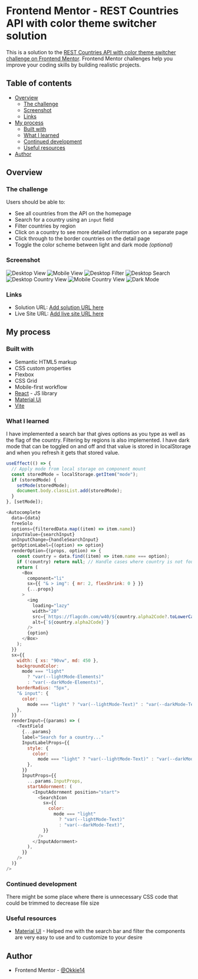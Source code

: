 # Frontend Mentor - REST Countries API with color theme switcher solution

This is a solution to the [REST Countries API with color theme switcher challenge on Frontend Mentor](https://www.frontendmentor.io/challenges/rest-countries-api-with-color-theme-switcher-5cacc469fec04111f7b848ca). Frontend Mentor challenges help you improve your coding skills by building realistic projects.

## Table of contents

- [Overview](#overview)
  - [The challenge](#the-challenge)
  - [Screenshot](#screenshot)
  - [Links](#links)
- [My process](#my-process)
  - [Built with](#built-with)
  - [What I learned](#what-i-learned)
  - [Continued development](#continued-development)
  - [Useful resources](#useful-resources)
- [Author](#author)

## Overview

### The challenge

Users should be able to:

- See all countries from the API on the homepage
- Search for a country using an `input` field
- Filter countries by region
- Click on a country to see more detailed information on a separate page
- Click through to the border countries on the detail page
- Toggle the color scheme between light and dark mode _(optional)_

### Screenshot

![Desktop View](./src/assets/ViewDesktop.JPG)
![Mobile View](./src/assets/ViewMobile.JPG)
![Desktop Filter](./src/assets/Filter.JPG)
![Desktop Search](./src/assets/Search.JPG)
![Desktop Country View](./src/assets/ViewDesktop.JPG)
![Mobile Country View](./src/assets/ViewMobile.JPG)
![Dark Mode](./src/assets/darkMode.JPG)

### Links

- Solution URL: [Add solution URL here](https://your-solution-url.com)
- Live Site URL: [Add live site URL here](https://your-live-site-url.com)

## My process

### Built with

- Semantic HTML5 markup
- CSS custom properties
- Flexbox
- CSS Grid
- Mobile-first workflow
- [React](https://reactjs.org/) - JS library
- [Material Ui](https://mui.com/)
- [Vite](https://vitejs.dev/)

### What I learned

I have implemented a search bar that gives options as you type as well as the flag of the country. Filtering by regions is also implemented. I have dark mode that
can be toggled on and off and that value is stored in localStorage and when you refresh it gets that stored value.

```js
useEffect(() => {
  // Apply mode from local storage on component mount
  const storedMode = localStorage.getItem("mode");
  if (storedMode) {
    setMode(storedMode);
    document.body.classList.add(storedMode);
  }
}, [setMode]);
```

```js
<Autocomplete
  data={data}
  freeSolo
  options={filteredData.map((item) => item.name)}
  inputValue={searchInput}
  onInputChange={handleSearchInput}
  getOptionLabel={(option) => option}
  renderOption={(props, option) => {
    const country = data.find((item) => item.name === option);
    if (!country) return null; // Handle cases where country is not found
    return (
      <Box
        component="li"
        sx={{ "& > img": { mr: 2, flexShrink: 0 } }}
        {...props}
      >
        <img
          loading="lazy"
          width="20"
          src={`https://flagcdn.com/w40/${country.alpha2Code?.toLowerCase()}.png`}
          alt={`${country.alpha2Code}`}
        />
        {option}
      </Box>
    );
  }}
  sx={{
    width: { xs: "90vw", md: 450 },
    backgroundColor:
      mode === "light"
        ? "var(--lightMode-Elements)"
        : "var(--darkMode-Elements)",
    borderRadius: "5px",
    "& input": {
      color:
        mode === "light" ? "var(--lightMode-Text)" : "var(--darkMode-Text)",
    },
  }}
  renderInput={(params) => (
    <TextField
      {...params}
      label="Search for a country..."
      InputLabelProps={{
        style: {
          color:
            mode === "light" ? "var(--lightMode-Text)" : "var(--darkMode-Text)",
        },
      }}
      InputProps={{
        ...params.InputProps,
        startAdornment: (
          <InputAdornment position="start">
            <SearchIcon
              sx={{
                color:
                  mode === "light"
                    ? "var(--lightMode-Text)"
                    : "var(--darkMode-Text)",
              }}
            />
          </InputAdornment>
        ),
      }}
    />
  )}
/>
```

### Continued development

There might be some place where there is unnecessary CSS code that could be trimmed to decrease file size

### Useful resources

- [Material UI](https://mui.com/) - Helped me with the search bar and filter the components are very easy to use and to customize to your desire

## Author

- Frontend Mentor - [@Okkie14](https://www.frontendmentor.io/profile/Okkie14)
